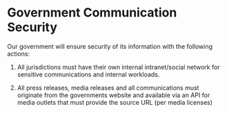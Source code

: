 # Government Communication Security

Our government will ensure security of its information with the following actions:

1. All jurisdictions must have their own internal intranet/social network for sensitive communications and internal workloads.

2. All press releases, media releases and all communications must originate from the governments website and available via an API for media outlets that must provide the source URL (per media licenses)
